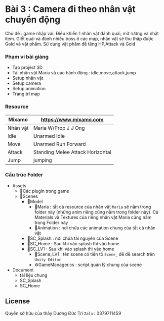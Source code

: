 # Bài 3 : Camera đi theo nhân vật chuyển động
Chủ đề : game nhập vai. Điều khiển 1 nhân vật đánh quái, mở rương và nhặt item. Giết quái và đánh nhiều boss ở các map, nhân vật sẽ thu thập được Gold và vật phẩm. Sử dụng vật phẩm để tăng HP,Attack và Gold

### Phạm vi bài giảng
- Tạo project 3D
- Tải nhân vật Maria và các hành động : idle,move,attack,jump
- Setup nhân vật
- Setup camera
- Setup animation
- Trang trí map

### Resource

| Mixamo | https://www.mixamo.com |
| ------ | ------ |
| Nhân vật | Maria W/Prop J J Ong |
| Idle | Unarmed Idle |
| Move | Unarmed Run Forward |
| Attack | Standing Melee Attack Horizontal |
| Jump | jumping |

### Cấu trúc Folder
+ Assets
    + 📁Các plugin trong game
    + 📁Scenes
        + 📁Model
            + 📁Maria : tất cả resource của nhân vật `Maria` sẽ nằm trong folder này (những anim riêng cũng nằm trong folder này). Cả Materials và Textures của riêng nhân vật Maria cũng nằm trong Folder này
            + 📁Animation : nơi chứa các animation chung của tất cả nhân vật
        + 📁SC_Splash : nơi chứa tài nguyên của Scene 
        + 📁SC_Home : Sau khi vào splash thì vào home
        + 📁SC_LV1 : Sau khi vào splash thì vào home
            + 📄Scene_LV1 : tên scene có tiền tố `Scene_` để dễ search trên `Unity Editor`
            + ⚙️GameManager.cs : script quản lý chung của scene
+ Document
    * tài liệu chung
    * SC_Splash
    * SC_Home





## License
Quyển sở hữu của thầy Dương Đức Trí
`Zalo` : 0379711459
